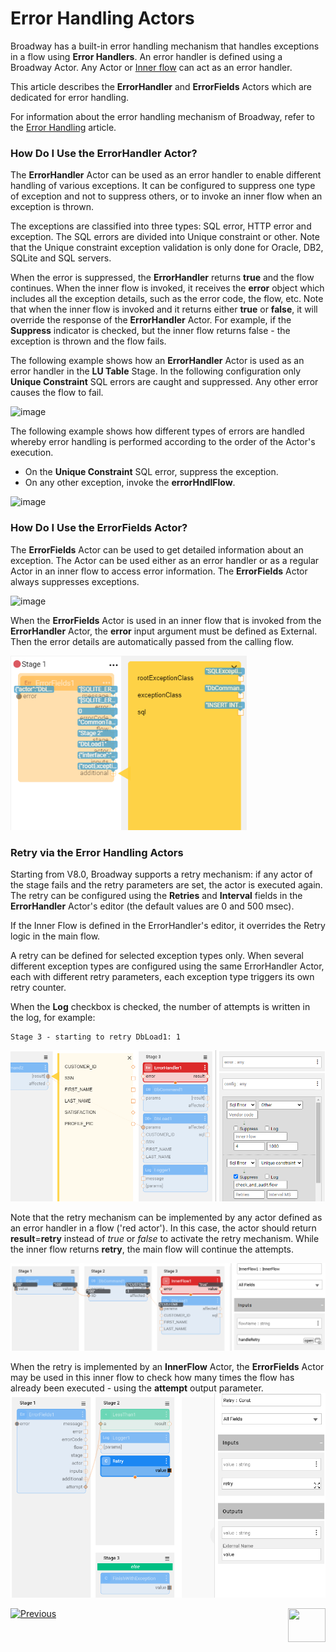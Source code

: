 # Error Handling Actors

Broadway has a built-in error handling mechanism that handles exceptions in a flow using **Error Handlers**. An error handler is defined using a Broadway Actor. Any Actor or [Inner flow](/articles/19_Broadway/22_broadway_flow_inner_flows.md) can act as an error handler. 

This article describes the **ErrorHandler** and **ErrorFields** Actors which are dedicated for error handling.

For information about the error handling mechanism of Broadway, refer to the [Error Handling](/articles/19_Broadway/24_error_handling.md) article.

### How Do I Use the ErrorHandler Actor?

The **ErrorHandler** Actor can be used as an error handler to enable different handling of various exceptions. It can be configured to suppress one type of exception and not to suppress others, or to invoke an inner flow when an exception is thrown. 

The exceptions are classified into three types: SQL error, HTTP error and exception. The SQL errors are divided into Unique constraint or other. Note that the Unique constraint exception validation is only done for Oracle, DB2, SQLite and SQL servers. 

When the error is suppressed, the **ErrorHandler** returns **true** and the flow continues. When the inner flow is invoked, it receives the **error** object which includes all the exception details, such as the error code, the flow, etc. Note that when the inner flow is invoked and it returns either **true** or **false**, it will override the response of the **ErrorHandler** Actor. For example, if the **Suppress** indicator is checked, but the inner flow returns false - the exception is thrown and the flow fails.  

The following example shows how an **ErrorHandler** Actor is used as an error handler in the **LU Table** Stage. In the following configuration only **Unique Constraint** SQL errors are caught and suppressed. Any other error causes the flow to fail. 

![image](../images/99_actors_06_1.PNG)

The following example shows how different types of errors are handled whereby error handling is performed according to the order of the Actor's execution.

* On the **Unique Constraint** SQL error, suppress the exception.
* On any other exception, invoke the **errorHndlFlow**.

![image](../images/99_actors_06_3.PNG)

### How Do I Use the ErrorFields Actor?

The **ErrorFields** Actor can be used to get detailed information about an exception. The Actor can be used either as an error handler or as a regular Actor in an inner flow to access error information. The **ErrorFields** Actor always suppresses exceptions. 

![image](../images/99_actors_06_2.PNG)



When the **ErrorFields** Actor is used in an inner flow that is invoked from the **ErrorHandler** Actor, the **error** input argument must be defined as External. Then the error details are automatically passed from the calling flow.

<img src="../images/99_actors_06_4.PNG" alt="image" style="zoom:80%;" />

### Retry via the Error Handling Actors

Starting from V8.0, Broadway supports a retry mechanism: if any actor of the stage fails and the retry parameters are set, the actor is executed again. The retry can be configured using the **Retries** and **Interval** fields in the **ErrorHandler** Actor's editor (the default values are 0 and 500 msec). 

If the Inner Flow is defined in the ErrorHandler's editor, it overrides the Retry logic in the main flow. 

A retry can be defined for selected exception types only. When several different exception types are configured using the same ErrorHandler Actor, each with different retry parameters, each exception type triggers its own retry counter.

When the **Log** checkbox is checked, the number of attempts is written in the log, for example:

~~~
Stage 3 - starting to retry DbLoad1: 1
~~~



![image](../images/99_actors_06_5.png)

Note that the retry mechanism can be implemented by any actor defined as an error handler in a flow ('red actor'). In this case, the actor should return **result**=**retry** instead of *true* or *false* to activate the retry mechanism. While the inner flow returns **retry**, the main flow will continue the attempts.

![image](../images/99_actors_06_7.png)

When the retry is implemented by an **InnerFlow** Actor, the **ErrorFields** Actor may be used in this inner flow to check how many times the flow has already been executed - using the **attempt** output parameter. ![image](../images/99_actors_06_6.png)

[![Previous](/articles/images/Previous.png)](05_db_actors.md)[<img align="right" width="60" height="54" src="/articles/images/Next.png">](07_masking_and_sequence_actors.md)
